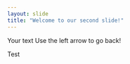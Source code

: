 ```yaml
---
layout: slide
title: "Welcome to our second slide!"
---
```

Your text
Use the left arrow to go back!

Test
